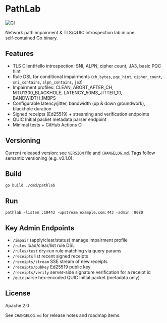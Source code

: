 # PathLab

[![CI](https://github.com/Maverick0351a/PathLab/actions/workflows/ci.yml/badge.svg)](https://github.com/Maverick0351a/PathLab/actions/workflows/ci.yml)

Network path impairment & TLS/QUIC introspection lab in one self‑contained Go binary.

## Features
- TLS ClientHello introspection: SNI, ALPN, cipher count, JA3, basic PQC hint
- Rule DSL for conditional impairments (`ch_bytes`, `pqc_hint`, `cipher_count`, `sni_contains`, `alpn_contains`, `ja3`)
- Impairment profiles: CLEAN, ABORT_AFTER_CH, MTU1300_BLACKHOLE, LATENCY_50MS_JITTER_10, BANDWIDTH_1MBPS
- Configurable latency/jitter, bandwidth (up & down groundwork), blackhole duration
- Signed receipts (Ed25519) + streaming and verification endpoints
- QUIC Initial packet metadata parser endpoint
- Minimal tests + GitHub Actions CI

## Versioning
Current released version: see `VERSION` file and `CHANGELOG.md`. Tags follow semantic versioning (e.g. v0.1.0).

## Build
```
go build ./cmd/pathlab
```

## Run
```
pathlab -listen :10443 -upstream example.com:443 -admin :8080
```

## Key Admin Endpoints
- `/impair` (apply/clear/status) manage impairment profile
- `/rules` load/clear/list rule DSL
- `/rules/test` dry‑run rule matching via query params
- `/receipts` list recent signed receipts
- `/receipts/stream` SSE stream of new receipts
- `/receipts/pubkey` Ed25519 public key
- `/receipts/verify` server-side signature verification for a receipt id
- `/quic` parse hex‑encoded QUIC Initial packet (metadata only)

## License
Apache 2.0

See `CHANGELOG.md` for release notes and roadmap items.
